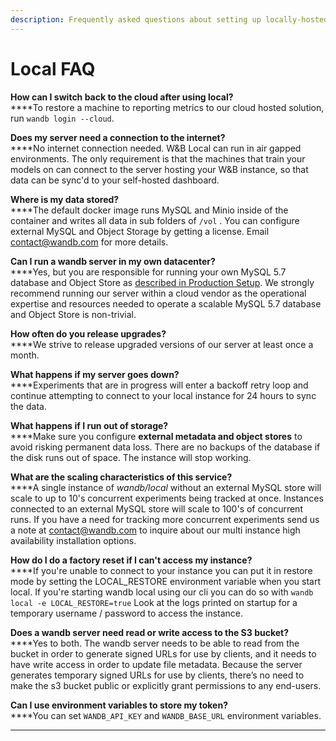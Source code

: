```yaml
---
description: Frequently asked questions about setting up locally-hosted versions of our app
---
```


# Local FAQ

**How can I switch back to the cloud after using local?**\
****To restore a machine to reporting metrics to our cloud hosted solution, run `wandb login --cloud`.

**Does my server need a connection to the internet?**\
****No internet connection needed. W\&B Local can run in air gapped environments. The only requirement is that the machines that train your models on can connect to the server hosting your W\&B instance, so that data can be sync'd to your self-hosted dashboard.

**Where is my data stored?**\
****The default docker image runs MySQL and Minio inside of the container and writes all data in sub folders of `/vol` .  You can configure external MySQL and Object Storage by getting a license.  Email [contact@wandb.com](mailto:contact@wandb.com) for more details.

**Can I run a wandb server in my own datacenter?**\
****Yes, but you are responsible for running your own MySQL 5.7 database and Object Store as [described in Production Setup](setup.md#on-premise-baremetal).  We strongly recommend running our server within a cloud vendor as the operational expertise and resources needed to operate a scalable MySQL 5.7 database and Object Store is non-trivial.

**How often do you release upgrades?**\
****We strive to release upgraded versions of our server at least once a month.

**What happens if my server goes down?**\
****Experiments that are in progress will enter a backoff retry loop and continue attempting to connect to your local instance for 24 hours to sync the data.

**What happens if I run out of storage?**\
****Make sure you configure **external metadata and object stores** to avoid risking permanent data loss. There are no backups of the database if the disk runs out of space. The instance will stop working.

**What are the scaling characteristics of this service?**\
****A single instance of _wandb/local_ without an external MySQL store will scale to up to 10's concurrent experiments being tracked at once. Instances connected to an external MySQL store will scale to 100's of concurrent runs. If you have a need for tracking more concurrent experiments send us a note at [contact@wandb.com](mailto:contact@wandb.com) to inquire about our multi instance high availability installation options.

**How do I do a factory reset if I can't access my instance?**\
****If you're unable to connect to your instance you can put it in restore mode by setting the LOCAL\_RESTORE environment variable when you start local. If you're starting wandb local using our cli you can do so with `wandb local -e LOCAL_RESTORE=true` Look at the logs printed on startup for a temporary username / password to access the instance.

**Does a wandb server need read or write access to the S3 bucket?**\
****Yes to both. The wandb server needs to be able to read from the bucket in order to generate signed URLs for use by clients, and it needs to have write access in order to update file metadata. Because the server generates temporary signed URLs for use by clients, there’s no need to make the s3 bucket public or explicitly grant permissions to any end-users.

**Can I use environment variables to store my token?**\
****You can set `WANDB_API_KEY` and `WANDB_BASE_URL` environment variables.

****
